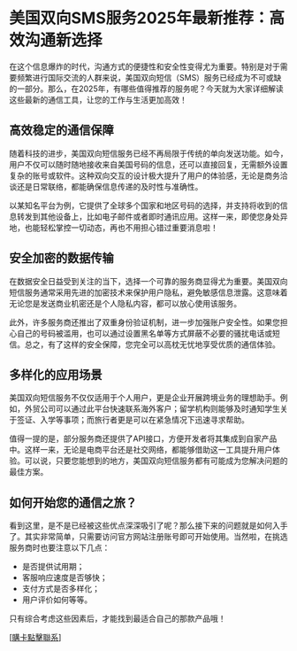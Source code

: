 # 美国双向SMS服务2025年最新推荐：高效沟通新选择

在这个信息爆炸的时代，沟通方式的便捷性和安全性变得尤为重要。特别是对于需要频繁进行国际交流的人群来说，美国双向短信（SMS）服务已经成为不可或缺的一部分。那么，在2025年，有哪些值得推荐的服务呢？今天就为大家详细解读这些最新的通信工具，让您的工作与生活更加高效！

## 高效稳定的通信保障

随着科技的进步，美国双向短信服务已经不再局限于传统的单向发送功能。如今，用户不仅可以随时随地接收来自美国号码的信息，还可以直接回复，无需额外设置复杂的账号或软件。这种双向交互的设计极大提升了用户的体验感，无论是商务洽谈还是日常联络，都能确保信息传递的及时性与准确性。

以某知名平台为例，它提供了全球多个国家和地区号码的选择，并支持将收到的信息转发到其他设备上，比如电子邮件或者即时通讯应用。这样一来，即使您身处异地，也能轻松掌控一切动态，再也不用担心错过重要消息啦！

## 安全加密的数据传输

在数据安全日益受到关注的当下，选择一个可靠的服务商显得尤为重要。美国双向短信服务通常采用先进的加密技术来保护用户隐私，避免敏感信息泄露。这意味着无论您是发送商业机密还是个人隐私内容，都可以放心使用该服务。

此外，许多服务商还推出了双重身份验证机制，进一步加强账户安全性。如果您担心自己的号码被滥用，也可以通过设置黑名单等方式屏蔽不必要的骚扰电话或短信。总之，有了这样的安全保障，您完全可以高枕无忧地享受优质的通信体验。

## 多样化的应用场景

美国双向短信服务不仅仅适用于个人用户，更是企业开展跨境业务的理想助手。例如，外贸公司可以通过此平台快速联系海外客户；留学机构则能够及时通知学生关于签证、入学等事项；而旅行者更是可以在紧急情况下迅速寻求帮助。

值得一提的是，部分服务商还提供了API接口，方便开发者将其集成到自家产品中。这样一来，无论是电商平台还是社交网络，都能够借助这一工具提升用户体验。可以说，只要您能想到的地方，美国双向短信服务都有可能成为您解决问题的最佳方案。

## 如何开始您的通信之旅？

看到这里，是不是已经被这些优点深深吸引了呢？那么接下来的问题就是如何入手了。其实非常简单，只需要访问官方网站注册账号即可开始使用。当然啦，在挑选服务商时也要注意以下几点：

- 是否提供试用期；
- 客服响应速度是否够快；
- 支付方式是否多样化；
- 用户评价如何等等。

只有综合考虑这些因素后，才能找到最适合自己的那款产品哦！

[[購卡點擊聯系](https://t.me/s/SXDXQF)]